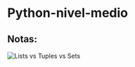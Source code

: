 # Python-nivel-medio

## Notas:


![](https://static.platzi.com/media/user_upload/2022-10-24%2020_40_09-Window-d9e522c7-f24a-4d9b-9bc7-777708c05677.jpg "Lists vs Tuples vs Sets")